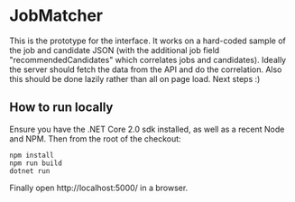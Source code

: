 # JobMatcher
This is the prototype for the interface. It works on a hard-coded sample of the job and candidate
JSON (with the additional job field "recommendedCandidates" which correlates jobs and candidates).
Ideally the server should fetch the data from the API and do the correlation. Also this should be
done lazily rather than all on page load. Next steps :)
## How to run locally
Ensure you have the .NET Core 2.0 sdk installed, as well as a recent Node and NPM. Then from the root
of the checkout:
```
npm install
npm run build
dotnet run
```
Finally open http://localhost:5000/ in a browser.
